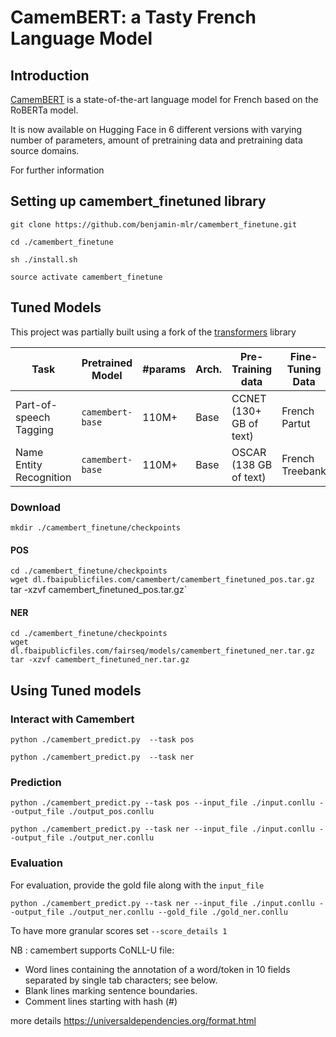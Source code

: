 # CamemBERT: a Tasty French Language Model

## Introduction

[CamemBERT](https://arxiv.org/abs/1911.03894) is a state-of-the-art language model for French based on the RoBERTa model.

It is now available on Hugging Face in 6 different versions with varying number of parameters, amount of pretraining data and pretraining data source domains.

For further information

## Setting up camembert_finetuned library 


`git clone https://github.com/benjamin-mlr/camembert_finetune.git`

`cd ./camembert_finetune`

`sh ./install.sh`

`source activate camembert_finetune` 


## Tuned Models

This project was partially built using a fork of the [transformers](https://huggingface.co/transformers) library 

|Task |  Pretrained Model                          | #params                        | Arch. | Pre-Training data                    |   Fine-Tuning Data | 
|--------|--------------------------------|--------------------------------|-------|-----------------------------------|-----------------------------| 
| Part-of-speech Tagging | `camembert-base` | 110M+   | Base  | CCNET (130+ GB of text)            | French Partut |
| Name Entity Recognition | `camembert-base` | 110M+   | Base  | OSCAR (138 GB of text)            | French Treebank | 

### Download

`mkdir ./camembert_finetune/checkpoints`    

#### POS

`cd ./camembert_finetune/checkpoints`   
`wget dl.fbaipublicfiles.com/camembert/camembert_finetuned_pos.tar.gz   
`tar -xzvf camembert_finetuned_pos.tar.gz`

#### NER 

`cd ./camembert_finetune/checkpoints`  
`wget dl.fbaipublicfiles.com/fairseq/models/camembert_finetuned_ner.tar.gz`      
`tar -xzvf camembert_finetuned_ner.tar.gz`
 

## Using Tuned models 

### Interact with Camembert 

`python ./camembert_predict.py  --task pos`


`python ./camembert_predict.py  --task ner`

### Prediction 

`python ./camembert_predict.py --task pos --input_file ./input.conllu --output_file ./output_pos.conllu` 


`python ./camembert_predict.py --task ner --input_file ./input.conllu --output_file ./output_ner.conllu`
 

### Evaluation  

For evaluation, provide the gold file along with the `input_file`

`python ./camembert_predict.py --task ner --input_file ./input.conllu --output_file ./output_ner.conllu --gold_file ./gold_ner.conllu `

To have more granular scores set `--score_details 1` 


NB : camembert supports CoNLL-U file: 
- Word lines containing the annotation of a word/token in 10 fields separated by single tab characters; see below.
- Blank lines marking sentence boundaries.
- Comment lines starting with hash (#)

more details https://universaldependencies.org/format.html

 